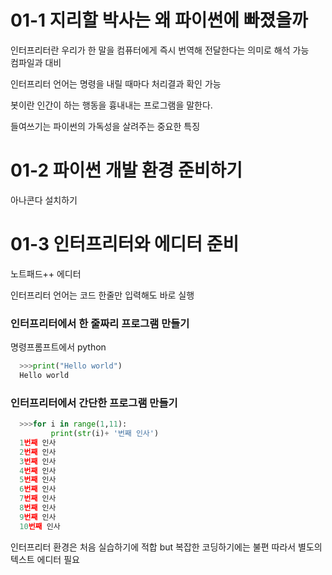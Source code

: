 # 01-1 지리할 박사는 왜 파이썬에 빠졌을까

인터프리터란 우리가 한 말을 컴퓨터에게 즉시 번역해 전달한다는 의미로 해석 가능         
컴파일과 대비

인터프리터 언어는 명령을 내릴 때마다 처리결과 확인 가능

봇이란 인간이 하는 행동을 흉내내는 프로그램을 말한다.

들여쓰기는 파이썬의 가독성을 살려주는 중요한 특징

# 01-2 파이썬 개발 환경 준비하기

아나콘다 설치하기


# 01-3 인터프리터와 에디터 준비

노트패드++ 에디터

인터프리터 언어는 코드 한줄만 입력해도 바로 실행

### 인터프리터에서 한 줄짜리 프로그램 만들기

명령프롬프트에서 python

```python
  >>>print("Hello world")
  Hello world
```
### 인터프리터에서 간단한 프로그램 만들기

```python
  >>>for i in range(1,11):
         print(str(i)+ '번째 인사')
  1번째 인사
  2번째 인사
  3번째 인사
  4번째 인사
  5번째 인사
  6번째 인사
  7번째 인사
  8번째 인사
  9번째 인사
  10번째 인사
```
인터프리터 환경은 처음 실습하기에 적합 but 복잡한 코딩하기에는 불편
따라서 별도의 텍스트 에디터 필요
